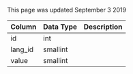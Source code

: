 This page was updated September 3 2019

| Column  | Data Type | Description |
| ------- | --------- | ----------- |
| id      | int       |             |
| lang_id | smallint  |             |
| value   | smallint  |             |
